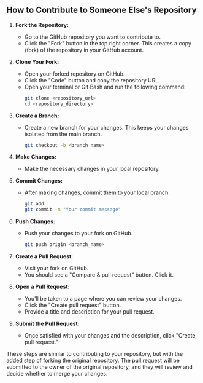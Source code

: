 ## How to Contribute to Someone Else's Repository

1. **Fork the Repository:**
   - Go to the GitHub repository you want to contribute to.
   - Click the "Fork" button in the top right corner. This creates a copy (fork) of the repository in your GitHub account.

2. **Clone Your Fork:**
   - Open your forked repository on GitHub.
   - Click the "Code" button and copy the repository URL.
   - Open your terminal or Git Bash and run the following command:
     ```bash
     git clone <repository_url>
     cd <repository_directory>
     ```

3. **Create a Branch:**
   - Create a new branch for your changes. This keeps your changes isolated from the main branch.
     ```bash
     git checkout -b <branch_name>
     ```

4. **Make Changes:**
   - Make the necessary changes in your local repository.

5. **Commit Changes:**
   - After making changes, commit them to your local branch.
     ```bash
     git add .
     git commit -m "Your commit message"
     ```

6. **Push Changes:**
   - Push your changes to your fork on GitHub.
     ```bash
     git push origin <branch_name>
     ```

7. **Create a Pull Request:**
   - Visit your fork on GitHub.
   - You should see a "Compare & pull request" button. Click it.

8. **Open a Pull Request:**
   - You'll be taken to a page where you can review your changes.
   - Click the "Create pull request" button.
   - Provide a title and description for your pull request.

9. **Submit the Pull Request:**
   - Once satisfied with your changes and the description, click "Create pull request."

These steps are similar to contributing to your repository, but with the added step of forking the original repository. The pull request will be submitted to the owner of the original repository, and they will review and decide whether to merge your changes.
